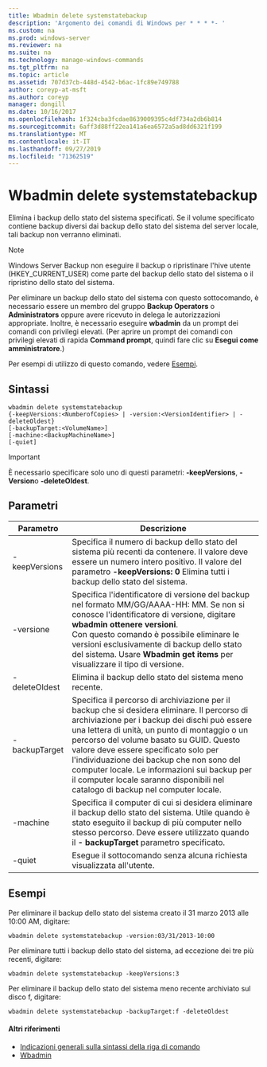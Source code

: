 ```yaml
---
title: Wbadmin delete systemstatebackup
description: 'Argomento dei comandi di Windows per * * * *- '
ms.custom: na
ms.prod: windows-server
ms.reviewer: na
ms.suite: na
ms.technology: manage-windows-commands
ms.tgt_pltfrm: na
ms.topic: article
ms.assetid: 707d37cb-448d-4542-b6ac-1fc89e749788
author: coreyp-at-msft
ms.author: coreyp
manager: dongill
ms.date: 10/16/2017
ms.openlocfilehash: 1f324cba3fcdae8639009395c4df734a2db6b814
ms.sourcegitcommit: 6aff3d88ff22ea141a6ea6572a5ad8dd6321f199
ms.translationtype: MT
ms.contentlocale: it-IT
ms.lasthandoff: 09/27/2019
ms.locfileid: "71362519"
---
```

# <a name="wbadmin-delete-systemstatebackup"></a>Wbadmin delete systemstatebackup



Elimina i backup dello stato del sistema specificati. Se il volume specificato contiene backup diversi dai backup dello stato del sistema del server locale, tali backup non verranno eliminati.

> [!NOTE]
> Windows Server Backup non eseguire il backup o ripristinare l'hive utente (HKEY_CURRENT_USER) come parte del backup dello stato del sistema o il ripristino dello stato del sistema.

Per eliminare un backup dello stato del sistema con questo sottocomando, è necessario essere un membro del gruppo **Backup Operators** o **Administrators** oppure avere ricevuto in delega le autorizzazioni appropriate. Inoltre, è necessario eseguire **wbadmin** da un prompt dei comandi con privilegi elevati. (Per aprire un prompt dei comandi con privilegi elevati di rapida **Command prompt**, quindi fare clic su **Esegui come amministratore**.)

Per esempi di utilizzo di questo comando, vedere [Esempi](#BKMK_examples).

## <a name="syntax"></a>Sintassi

```
wbadmin delete systemstatebackup
{-keepVersions:<NumberofCopies> | -version:<VersionIdentifier> | -deleteOldest}
[-backupTarget:<VolumeName>]
[-machine:<BackupMachineName>]
[-quiet]
```

> [!IMPORTANT]
> È necessario specificare solo uno di questi parametri: **-keepVersions**, **-Version**o **-deleteOldest**.

## <a name="parameters"></a>Parametri

|Parametro|Descrizione|
|---------|-----------|
|-keepVersions|Specifica il numero di backup dello stato del sistema più recenti da contenere. Il valore deve essere un numero intero positivo. Il valore del parametro **-keepVersions: 0** Elimina tutti i backup dello stato del sistema.|
|-versione|Specifica l'identificatore di versione del backup nel formato MM/GG/AAAA-HH: MM. Se non si conosce l'identificatore di versione, digitare **wbadmin ottenere versioni**.</br>Con questo comando è possibile eliminare le versioni esclusivamente di backup dello stato del sistema. Usare **Wbadmin get items** per visualizzare il tipo di versione.|
|-deleteOldest|Elimina il backup dello stato del sistema meno recente.|
|-backupTarget|Specifica il percorso di archiviazione per il backup che si desidera eliminare. Il percorso di archiviazione per i backup dei dischi può essere una lettera di unità, un punto di montaggio o un percorso del volume basato su GUID. Questo valore deve essere specificato solo per l'individuazione dei backup che non sono del computer locale. Le informazioni sui backup per il computer locale saranno disponibili nel catalogo di backup nel computer locale.|
|-machine|Specifica il computer di cui si desidera eliminare il backup dello stato del sistema. Utile quando è stato eseguito il backup di più computer nello stesso percorso. Deve essere utilizzato quando il **- backupTarget** parametro specificato.|
|-quiet|Esegue il sottocomando senza alcuna richiesta visualizzata all'utente.|

## <a name="BKMK_examples"></a>Esempi

Per eliminare il backup dello stato del sistema creato il 31 marzo 2013 alle 10:00 AM, digitare:
```
wbadmin delete systemstatebackup -version:03/31/2013-10:00
```
Per eliminare tutti i backup dello stato del sistema, ad eccezione dei tre più recenti, digitare:
```
wbadmin delete systemstatebackup -keepVersions:3
```
Per eliminare il backup dello stato del sistema meno recente archiviato sul disco f, digitare:
```
wbadmin delete systemstatebackup -backupTarget:f -deleteOldest
```

#### <a name="additional-references"></a>Altri riferimenti

-   [Indicazioni generali sulla sintassi della riga di comando](command-line-syntax-key.md)
-   [Wbadmin](wbadmin.md)